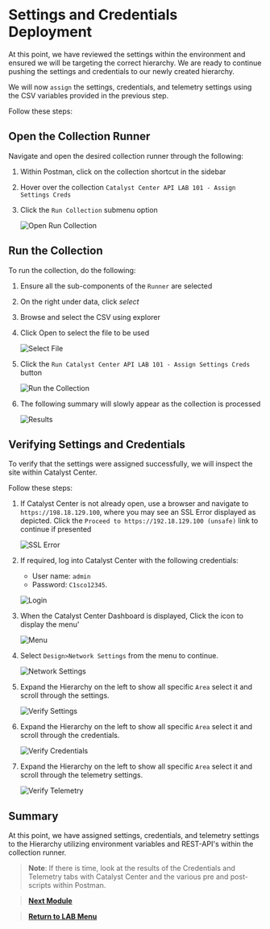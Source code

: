 # Settings and Credentials Deployment

At this point, we have reviewed the settings within the environment and ensured we will be targeting the correct hierarchy. We are ready to continue pushing the settings and credentials to our newly created hierarchy.

We will now `assign` the settings, credentials, and telemetry settings using the CSV variables provided in the previous step.

Follow these steps:

## Open the Collection Runner

Navigate and open the desired collection runner through the following:

   1. Within Postman, click on the collection shortcut in the sidebar
   2. Hover over the collection `Catalyst Center API LAB 101 - Assign Settings Creds`
   3. Click the `Run Collection` submenu option

      ![Open Run Collection](./assets/Postman-Collection-Settings.png?raw=true)

## Run the Collection

To run the collection, do the following:

   1. Ensure all the sub-components of the `Runner` are selected
   2. On the right under data, click *select* 
   3. Browse and select the CSV using explorer
   4. Click Open to select the file to be used

      ![Select File](./assets/Postman-Collection-Settings-Run-CSV.png?raw=true)

   5. Click  the `Run Catalyst Center API LAB 101 - Assign Settings Creds` button

      ![Run the Collection](./assets/Postman-Collection-Settings-Runner.png?raw=true)

3. The following summary will slowly appear as the collection is processed

   ![Results](./assets/Postman-Collection-Settings-Summary.png?raw=true)

## Verifying Settings and Credentials

To verify that the settings were assigned successfully, we will inspect the site within Catalyst Center.

Follow these steps:

1. If Catalyst Center is not already open, use a browser and navigate to `https://198.18.129.100`, where you may see an SSL Error displayed as depicted. Click the `Proceed to https://192.18.129.100 (unsafe)` link to continue if presented

   ![SSL Error](./assets/DNAC-SSLERROR.png?raw=true)

2. If required, log into Catalyst Center with the following credentials:
   * User name: `admin`
   * Password: `C1sco12345`.

   ![Login](./assets/DNAC-Login.png?raw=true)

3. When the Catalyst Center Dashboard is displayed, Click the  icon to display the menu'

   ![Menu](./assets/DNAC-Menu.png?raw=true)

4. Select `Design>Network Settings` from the menu to continue.
   
   ![Network Settings](./assets/DNAC-Menu-Settings.png?raw=true)

5. Expand the Hierarchy on the left to show all specific `Area` select it and scroll through the settings.

   ![Verify Settings](./assets/DNAC-Settings-Verify1.gif?raw=true)

5. Expand the Hierarchy on the left to show all specific `Area` select it and scroll through the credentials.

   ![Verify Credentials](./assets/DNAC-Settings-Verify2.png?raw=true)

5. Expand the Hierarchy on the left to show all specific `Area` select it and scroll through the telemetry settings.

   ![Verify Telemetry](./assets/DNAC-Settings-Verify3.gif?raw=true)

## Summary

At this point, we have assigned settings, credentials, and telemetry settings to the Hierarchy utilizing environment variables and REST-API's within the collection runner. 

> **Note**: If there is time, look at the results of the Credentials and Telemetry tabs with Catalyst Center and the various pre and post-scripts within Postman.

> [**Next Module**](../catc-catcenter-3-discovery/01-intro.md)

> [**Return to LAB Menu**](../README.md)